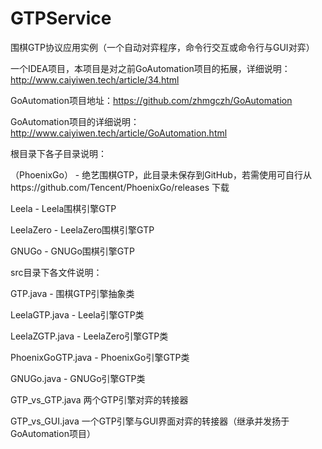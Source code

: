# GTPService

围棋GTP协议应用实例（一个自动对弈程序，命令行交互或命令行与GUI对弈）

一个IDEA项目，本项目是对之前GoAutomation项目的拓展，详细说明：http://www.caiyiwen.tech/article/34.html

GoAutomation项目地址：https://github.com/zhmgczh/GoAutomation

GoAutomation项目的详细说明：http://www.caiyiwen.tech/article/GoAutomation.html

根目录下各子目录说明：

（PhoenixGo） - 绝艺围棋GTP，此目录未保存到GitHub，若需使用可自行从https://github.com/Tencent/PhoenixGo/releases 下载

Leela - Leela围棋引擎GTP

LeelaZero - LeelaZero围棋引擎GTP

GNUGo - GNUGo围棋引擎GTP

src目录下各文件说明：

GTP.java - 围棋GTP引擎抽象类

LeelaGTP.java - Leela引擎GTP类

LeelaZGTP.java - LeelaZero引擎GTP类

PhoenixGoGTP.java - PhoenixGo引擎GTP类

GNUGo.java - GNUGo引擎GTP类

GTP_vs_GTP.java 两个GTP引擎对弈的转接器

GTP_vs_GUI.java 一个GTP引擎与GUI界面对弈的转接器（继承并发扬于GoAutomation项目）